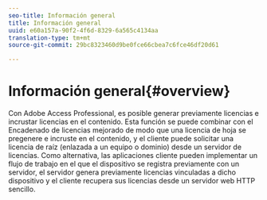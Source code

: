 ```yaml
---
seo-title: Información general
title: Información general
uuid: e60a157a-90f2-4f6d-8329-6a565c4134aa
translation-type: tm+mt
source-git-commit: 29bc8323460d9be0fce66cbea7c6fce46df20d61

---
```



# Información general{#overview}

Con Adobe Access Professional, es posible generar previamente licencias e incrustar licencias en el contenido. Esta función se puede combinar con el Encadenado de licencias mejorado de modo que una licencia de hoja se pregenere e incruste en el contenido, y el cliente puede solicitar una licencia de raíz (enlazada a un equipo o dominio) desde un servidor de licencias. Como alternativa, las aplicaciones cliente pueden implementar un flujo de trabajo en el que el dispositivo se registra previamente con un servidor, el servidor genera previamente licencias vinculadas a dicho dispositivo y el cliente recupera sus licencias desde un servidor web HTTP sencillo.
